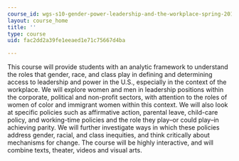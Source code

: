 ```yaml
---
course_id: wgs-s10-gender-power-leadership-and-the-workplace-spring-2014
layout: course_home
title: ''
type: course
uid: fac2dd2a39fe1eeaed1e71c75667d4ba

---
```

This course will provide students with an analytic framework to understand the roles that gender, race, and class play in defining and determining access to leadership and power in the U.S., especially in the context of the workplace. We will explore women and men in leadership positions within the corporate, political and non-profit sectors, with attention to the roles of women of color and immigrant women within this context. We will also look at specific policies such as affirmative action, parental leave, child-care policy, and working-time policies and the role they play–or could play–in achieving parity. We will further investigate ways in which these policies address gender, racial, and class inequities, and think critically about mechanisms for change. The course will be highly interactive, and will combine texts, theater, videos and visual arts.
